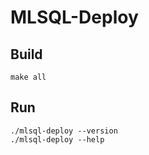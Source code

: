 # MLSQL-Deploy

## Build

```
make all
```

## Run

```
./mlsql-deploy --version
./mlsql-deploy --help
```